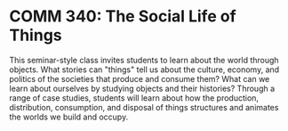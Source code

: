 # COMM 340: The Social Life of Things

This seminar-style class invites students to learn about the world through objects. What stories can "things" tell us about the culture, economy, and politics of the societies that produce and consume them? What can we learn about ourselves by studying objects and their histories? Through a range of case studies, students will learn about how the production, distribution, consumption, and disposal of things structures and animates the worlds we build and occupy.